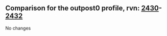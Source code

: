 ## Comparison for the outpost0 profile, rvn: [2430](https://github.com/PRO100KatYT/FortniteProfileRevisions/tree/main/profiles/outpost0/2430%20outpost0.json)-[2432](https://github.com/PRO100KatYT/FortniteProfileRevisions/tree/main/profiles/outpost0/2432%20outpost0.json)

No changes
